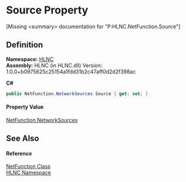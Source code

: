 # Source Property


\[Missing &lt;summary&gt; documentation for "P:HLNC.NetFunction.Source"\]



## Definition
**Namespace:** <a href="N_HLNC">HLNC</a>  
**Assembly:** HLNC (in HLNC.dll) Version: 1.0.0+b0975625c25154a1fdd31b2c47aff0d2d2f398ac

**C#**
``` C#
public NetFunction.NetworkSources Source { get; set; }
```



#### Property Value
<a href="T_HLNC_NetFunction_NetworkSources">NetFunction.NetworkSources</a>

## See Also


#### Reference
<a href="T_HLNC_NetFunction">NetFunction Class</a>  
<a href="N_HLNC">HLNC Namespace</a>  
